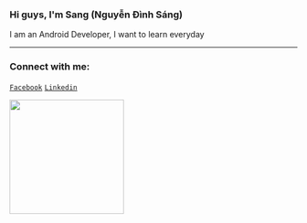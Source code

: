 ### Hi guys, I'm Sang (Nguyễn Đình Sáng)

I am an Android Developer, I want to learn everyday

---

### Connect with me:

[`Facebook`](https://www.facebook.com/sang.nguyendinh24) [`Linkedin`](https://www.linkedin.com/in/sangnguyen24/)
<!-- 
[![Anurag's GitHub stats](https://github-readme-stats.vercel.app/api?username=SANGNGUYEN24&count_private=true&show_icons=true&theme=nord&hide_border=true&border_radius=12)](https://github.com/anuraghazra/github-readme-stats&count_private=true)
 -->
<img style="width:200px" src="https://user-images.githubusercontent.com/78266241/142904633-595aa4b3-fa36-4778-855d-3f4ddf62cc67.png" />

<!-- [![Top Langs](https://github-readme-stats.vercel.app/api/top-langs/?username=SANGNGUYEN24&layout=compact&theme=dark)](https://github.com/anuraghazra/github-readme-stats) -->
